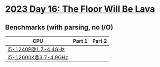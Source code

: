 # [2023 Day 16: The Floor Will Be Lava](https://adventofcode.com/2023/day/16)

## Benchmarks (with parsing, no I/O)

| CPU                  | Part 1 | Part 2 |
| -------------------- | ------ | ------ |
| i5-1240P@1.7-4.4GHz  |        |        |
| i5-12600K@3.7-4.9GHz |        |        |
